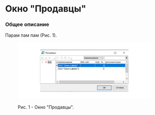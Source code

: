 # Окно "Продавцы"

### Общее описание

Парам пам пам (Рис. 1).

<figure><img src="../../.gitbook/assets/Frame 96.png" alt=""><figcaption><p>Рис. 1 - Окно "Продавцы".</p></figcaption></figure>





